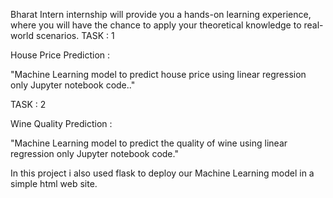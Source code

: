 Bharat Intern internship will provide you a hands-on learning experience, where you will have the chance to apply your theoretical knowledge to real-world scenarios. TASK : 1

House Price Prediction :

"Machine Learning model to predict house price using linear regression only Jupyter notebook code.."

TASK : 2

Wine Quality Prediction :

"Machine Learning model to predict the quality of wine using linear regression only Jupyter notebook code."

In this project i also used flask to deploy our Machine Learning model in a simple html web site.
